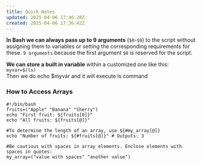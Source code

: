 ```yaml
---
title: Quick Notes
updated: 2025-04-06 17:46:28Z
created: 2025-04-06 17:36:42Z
---
```


**In Bash we can always pass up to 9 arguments** (`$0`\-`$9`) to the script without assigning them to variables or setting the corresponding requirements for these. `9 arguments` because the first argument `$0` is reserved for the script.

**We can store a built in variable** within a customized one like this: `myvar=$(ls)`  
Then we do echo $myvar and it will execute ls command

### **How to Access Arrays**

```
#!/bin/bash
fruits=("Apple" "Banana" "Cherry")
echo "First fruit: ${fruits[0]}"
echo "All fruits: ${fruits[@]}"

#To determine the length of an array, use ${#my_array[@]}​
echo "Number of fruits: ${#fruits[@]}" # Outputs: 3
    
#Be cautious with spaces in array elements. Enclose elements with spaces in quotes:​
my_array=("value with spaces" "another value")
```

&nbsp;

&nbsp;